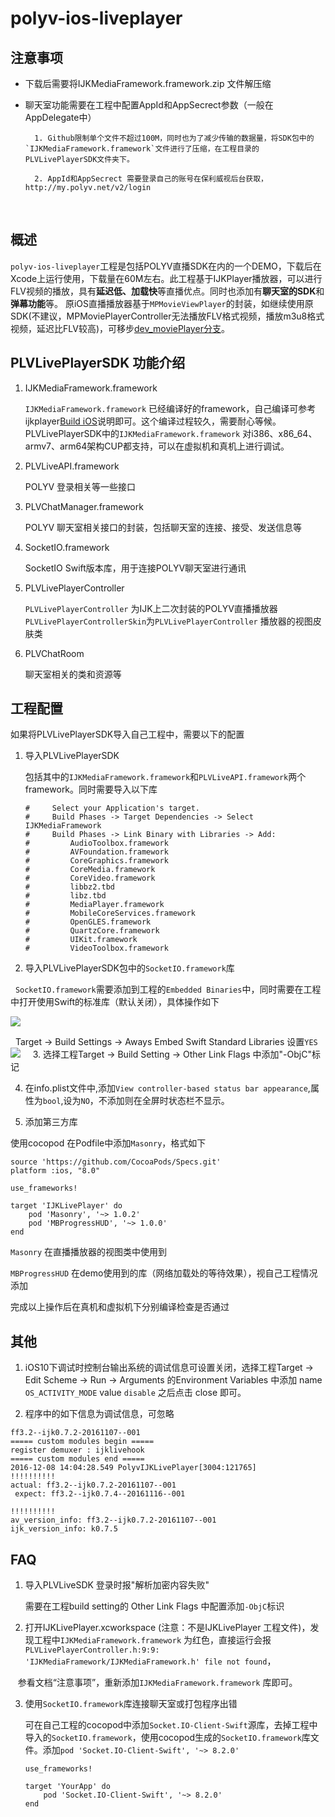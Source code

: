 # polyv-ios-liveplayer

## 注意事项

- 下载后需要将IJKMediaFramework.framework.zip 文件解压缩
   
- 聊天室功能需要在工程中配置AppId和AppSecrect参数（一般在AppDelegate中）


        1. Github限制单个文件不超过100M，同时也为了减少传输的数据量，将SDK包中的`IJKMediaFramework.framework`文件进行了压缩，在工程目录的PLVLivePlayerSDK文件夹下。
         
        2. AppId和AppSecrect 需要登录自己的账号在保利威视后台获取，http://my.polyv.net/v2/login
   
## 概述

`polyv-ios-liveplayer`工程是包括POLYV直播SDK在内的一个DEMO，下载后在Xcode上运行使用，下载量在60M左右。此工程基于IJKPlayer播放器，可以进行FLV视频的播放，具有**延迟低、加载快**等直播优点。同时也添加有**聊天室的SDK**和**弹幕功能**等。
原iOS直播播放器基于`MPMovieViewPlayer`的封装，如继续使用原SDK(不建议，MPMoviePlayerController无法播放FLV格式视频，播放m3u8格式视频，延迟比FLV较高)，可移步[dev_moviePlayer分支](https://github.com/easefun/polyv-ios-liveplayer/tree/dev_moviePlayer)。

## PLVLivePlayerSDK 功能介绍

1. IJKMediaFramework.framework

    `IJKMediaFramework.framework` 已经编译好的framework，自己编译可参考ijkplayer[Build iOS](https://github.com/Bilibili/ijkplayer)说明即可。这个编译过程较久，需要耐心等候。PLVLivePlayerSDK中的`IJKMediaFramework.framework` 对i386、x86_64、armv7、arm64架构CUP都支持，可以在虚拟机和真机上进行调试。

2. PLVLiveAPI.framework

    POLYV 登录相关等一些接口
    
3. PLVChatManager.framework
    
    POLYV 聊天室相关接口的封装，包括聊天室的连接、接受、发送信息等
    
4. SocketIO.framework

    SocketIO Swift版本库，用于连接POLYV聊天室进行通讯

5. PLVLivePlayerController

    `PLVLivePlayerController` 为IJK上二次封装的POLYV直播播放器
    `PLVLivePlayerControllerSkin`为`PLVLivePlayerController` 播放器的视图皮肤类

6. PLVChatRoom

    聊天室相关的类和资源等
    
## 工程配置

如果将PLVLivePlayerSDK导入自己工程中，需要以下的配置

1. 导入PLVLivePlayerSDK
    
    包括其中的`IJKMediaFramework.framework`和`PLVLiveAPI.framework`两个framework。同时需要导入以下库
    
    ```
    #     Select your Application's target.
    #     Build Phases -> Target Dependencies -> Select IJKMediaFramework
    #     Build Phases -> Link Binary with Libraries -> Add:
    #         AudioToolbox.framework
    #         AVFoundation.framework
    #         CoreGraphics.framework
    #         CoreMedia.framework
    #         CoreVideo.framework
    #         libbz2.tbd
    #         libz.tbd
    #         MediaPlayer.framework
    #         MobileCoreServices.framework
    #         OpenGLES.framework
    #         QuartzCore.framework
    #         UIKit.framework
    #         VideoToolbox.framework
    ```
    
2. 导入PLVLivePlayerSDK包中的`SocketIO.framework`库

   `SocketIO.framework`需要添加到工程的`Embedded Binaries`中，同时需要在工程中打开使用Swift的标准库（默认关闭），具体操作如下

   ![](https://github.com/easefun/polyv-ios-liveplayer/blob/master/images/plv_1.png)
   
   Target -> Build Settings -> Aways Embed Swift Standard Libraries 设置`YES` 
   ![](https://github.com/easefun/polyv-ios-liveplayer/blob/master/images/plv_2.png)
    
3. 选择工程Target -> Build Setting -> Other Link Flags 中添加"-ObjC"标记

4. 在info.plist文件中,添加`View controller-based status bar appearance`,属性为`bool`,设为`NO`，不添加则在全屏时状态栏不显示。

5. 添加第三方库

使用cocopod 在Podfile中添加`Masonry`，格式如下

```
source 'https://github.com/CocoaPods/Specs.git'
platform :ios, "8.0"

use_frameworks!

target 'IJKLivePlayer' do
    pod 'Masonry', '~> 1.0.2'
    pod 'MBProgressHUD', '~> 1.0.0'
end
```
`Masonry` 在直播播放器的视图类中使用到

`MBProgressHUD` 在demo使用到的库（网络加载处的等待效果），视自己工程情况添加

完成以上操作后在真机和虚拟机下分别编译检查是否通过
    
## 其他

1. iOS10下调试时控制台输出系统的调试信息可设置关闭，选择工程Target -> Edit Scheme -> Run -> Arguments 的Environment Variables 中添加 name `OS_ACTIVITY_MODE` value `disable` 之后点击 close 即可。

2. 程序中的如下信息为调试信息，可忽略

```
ff3.2--ijk0.7.2-20161107--001
===== custom modules begin =====
register demuxer : ijklivehook
===== custom modules end =====
2016-12-08 14:04:28.549 PolyvIJKLivePlayer[3004:121765] 
!!!!!!!!!!
actual: ff3.2--ijk0.7.2-20161107--001
 expect: ff3.2--ijk0.7.4--20161116--001

!!!!!!!!!!
av_version_info: ff3.2--ijk0.7.2-20161107--001
ijk_version_info: k0.7.5
```

## FAQ

1. 导入PLVLiveSDK 登录时报"解析加密内容失败"
    
    需要在工程build setting的 Other Link Flags 中配置添加`-ObjC`标识
 
 
2. 打开IJKLivePlayer.xcworkspace (注意：不是IJKLivePlayer 工程文件)，发现工程中`IJKMediaFramework.framework` 为红色，直接运行会报`PLVLivePlayerController.h:9:9: 'IJKMediaFramework/IJKMediaFramework.h' file not found`，

    参看文档“注意事项”，重新添加`IJKMediaFramework.framework` 库即可。

    
3. 使用`SocketIO.framework`库连接聊天室或打包程序出错
    
    可在自己工程的cocopod中添加`Socket.IO-Client-Swift`源库，去掉工程中导入的`SocketIO.framework`，使用cocopod生成的`SocketIO.framework`库文件。添加`pod 'Socket.IO-Client-Swift', '~> 8.2.0'`
    
    ```
    use_frameworks!

    target 'YourApp' do
        pod 'Socket.IO-Client-Swift', '~> 8.2.0'
    end
    ```

